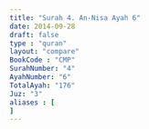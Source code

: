 ```yaml
---
title: "Surah 4. An-Nisa Ayah 6"
date: 2014-09-28
draft: false
type : "quran"
layout: "compare"
BookCode : "CMP"
SurahNumber: "4"
AyahNumber: "6"
TotalAyah: "176"
Juz: "3"
aliases : [
]
---
```

